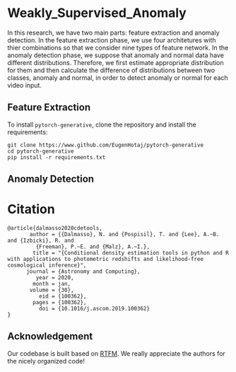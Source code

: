 # Weakly_Supervised_Anomaly
In this research, we have two main parts: feature extraction and anomaly detection. In the feature extraction phase, we use four architetures with thier combinations so that we consider nine types of feature network. In the anomaly detection phase, we suppose that anomaly and normal data have different distributions. Therefore, we first estimate appropriate distribution for them and then calculate the difference of distributions between two classes, anomaly and normal, in order to detect anomaly or normal for each video input.

## Feature Extraction
To install `pytorch-generative`, clone the repository and install the requirements:

```
git clone https://www.github.com/EugenHotaj/pytorch-generative
cd pytorch-generative
pip install -r requirements.txt
```
## Anomaly Detection

Citation
===

```text
@article{dalmasso2020cdetools,
       author = {{Dalmasso}, N. and {Pospisil}, T. and {Lee}, A.~B. and {Izbicki}, R. and
         {Freeman}, P.~E. and {Malz}, A.~I.},
        title = "{Conditional density estimation tools in python and R with applications to photometric redshifts and likelihood-free cosmological inference}",
      journal = {Astronomy and Computing},
         year = 2020,
        month = jan,
       volume = {30},
          eid = {100362},
        pages = {100362},
          doi = {10.1016/j.ascom.2019.100362}
}
```

## <a name="9"></a> Acknowledgement
Our codebase is built based on [RTFM](https://github.com/tianyu0207/RTFM). We really appreciate the authors for the nicely organized code!
